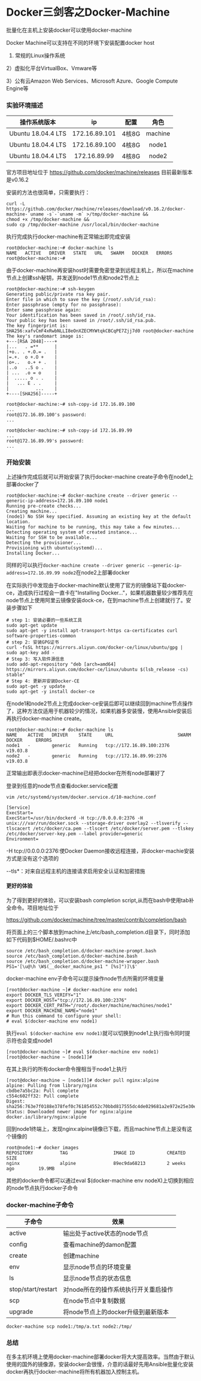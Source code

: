 # Docker三剑客之Docker-Machine

批量化在主机上安装docker可以使用docker-machine
<!--more-->



Docker Machine可以支持在不同的环境下安装配置docker host

1)  常规的Linux操作系统

2）虚拟化平台VirtualBox、Vmware等

3）公有云Amazon Web Services、Microsoft Azure、Google Compute Engine等



### 实验环境描述

|    操作系统版本    |      ip       | 配置  |  角色   |
| :----------------: | :-----------: | :---: | :-----: |
| Ubuntu 18.04.4 LTS | 172.16.89.101 | 4核8G | machine |
| Ubuntu 18.04.4 LTS | 172.16.89.100 | 4核8G |  node1  |
| Ubuntu 18.04.4 LTS | 172.16.89.99  | 4核8G |  node2  |

官方项目地址位于 https://github.com/docker/machine/releases 目前最新版本是v0.16.2

安装的方法也很简单，只需要执行：

```
curl -L https://github.com/docker/machine/releases/download/v0.16.2/docker-machine-`uname -s`-`uname -m` >/tmp/docker-machine &&
chmod +x /tmp/docker-machine &&
sudo cp /tmp/docker-machine /usr/local/bin/docker-machine
```



执行完成执行docker-machine有正常输出即完成安装

```
root@docker-machine:~# docker-machine ls
NAME   ACTIVE   DRIVER   STATE   URL   SWARM   DOCKER   ERRORS
root@docker-machine:~# 
```



由于docker-machine再安装host时需要免密登录到远程主机上，所以在machine节点上创建ssh秘钥，并发送到node1节点和node2节点上

```
root@docker-machine:~# ssh-keygen
Generating public/private rsa key pair.
Enter file in which to save the key (/root/.ssh/id_rsa): 
Enter passphrase (empty for no passphrase): 
Enter same passphrase again: 
Your identification has been saved in /root/.ssh/id_rsa.
Your public key has been saved in /root/.ssh/id_rsa.pub.
The key fingerprint is:
SHA256:xafvCmF4xRwbNLLI8eOnXZECMYWtqkCBCqPE7Zjj7d0 root@docker-machine
The key's randomart image is:
+---[RSA 2048]----+
|...   . =**      |
|+o.. . +.O.= .   |
|=.+.  o +.O +    |
|o+..   o.+ + .   |
|..o   ..S o .    |
| ...  .o = o     |
|  ..... o . .    |
|   ... E . .     |
|          ...    |
+----[SHA256]-----+
```

```
root@docker-machine:~# ssh-copy-id 172.16.89.100
...
root@172.16.89.100's password: 
...

root@docker-machine:~# ssh-copy-id 172.16.89.99
...
root@172.16.89.99's password: 
...

```



### 开始安装

上述操作完成后就可以开始安装了执行docker-machine create子命令在node1上部署docker了

```
root@docker-machine:~# docker-machine create --driver generic --generic-ip-address=172.16.89.100 node1
Running pre-create checks...
Creating machine...
(node1) No SSH key specified. Assuming an existing key at the default location.
Waiting for machine to be running, this may take a few minutes...
Detecting operating system of created instance...
Waiting for SSH to be available...
Detecting the provisioner...
Provisioning with ubuntu(systemd)...
Installing Docker...
```

同样的可以执行`docker-machine create --driver generic --generic-ip-address=172.16.89.99 node2`在node2上部署docker



在实际执行中发现由于docker-machine默认使用了官方的镜像站下载docker-ce，造成执行过程会一直卡在"Installing Docker..."，如果机器数量较少推荐先在node节点上使用阿里云镜像安装dock-ce，在到machine节点上创建就行了。安装步骤如下

```
# step 1: 安装必要的一些系统工具
sudo apt-get update
sudo apt-get -y install apt-transport-https ca-certificates curl software-properties-common
# step 2: 安装GPG证书
curl -fsSL https://mirrors.aliyun.com/docker-ce/linux/ubuntu/gpg | sudo apt-key add -
# Step 3: 写入软件源信息
sudo add-apt-repository "deb [arch=amd64] https://mirrors.aliyun.com/docker-ce/linux/ubuntu $(lsb_release -cs) stable"
# Step 4: 更新并安装Docker-CE
sudo apt-get -y update
sudo apt-get -y install docker-ce
```



在node1和node2节点上完成docker-ce安装后即可以继续回到machine节点操作了，这种方法仅适用于机器较少的情况，如果机器多安装慢，使用Ansible安装后再执行docker-machine create。

```
root@docker-machine:~# docker-machine ls
NAME    ACTIVE   DRIVER    STATE     URL                        SWARM   DOCKER     ERRORS
node1   -        generic   Running   tcp://172.16.89.100:2376           v19.03.8   
node2   -        generic   Running   tcp://172.16.89.99:2376            v19.03.8   
```



正常输出即表示docker-machine已经把docker在所有node部署好了

登录到任意的node节点查看docker.service配置

```
vim /etc/systemd/system/docker.service.d/10-machine.conf
```

```
[Service]
ExecStart=
ExecStart=/usr/bin/dockerd -H tcp://0.0.0.0:2376 -H unix:///var/run/docker.sock --storage-driver overlay2 --tlsverify --tlscacert /etc/docker/ca.pem --tlscert /etc/docker/server.pem --tlskey /etc/docker/server-key.pem --label provider=generic
Environment=
```

-H tcp://0.0.0.0:2376:使Docker Daemon接收远程连接，非docker-machie安装方式是没有这个选项的

--tls*：对来自远程主机的连接请求启用安全认证和加密措施



#### 更好的体验

为了得到更好的体验，可以安装bash completion script,从而在bash中使用tab补全命令。项目地址位于

https://github.com/docker/machine/tree/master/contrib/completion/bash

将页面上的三个脚本放到machine上/etc/bash_completion.d目录下，同时添加如下代码到$HOME/.bashrc中

```
source /etc/bash_completion.d/docker-machine-prompt.bash 
source /etc/bash_completion.d/docker-machine.bash 
source /etc/bash_completion.d/docker-machine-wrapper.bash
PS1='[\u@\h \W$(__docker_machine_ps1 " [%s]")]\$'
```



docker-machine env子命令可以提示操作node节点所需的环境变量

```
[root@docker-machine ~]# docker-machine env node1
export DOCKER_TLS_VERIFY="1"
export DOCKER_HOST="tcp://172.16.89.100:2376"
export DOCKER_CERT_PATH="/root/.docker/machine/machines/node1"
export DOCKER_MACHINE_NAME="node1"
# Run this command to configure your shell: 
# eval $(docker-machine env node1)
```



执行`eval $(docker-machine env node1)`就可以切换到node1上执行指令同时提示符也会变成node1

```
[root@docker-machine ~]# eval $(docker-machine env node1)
[root@docker-machine ~ [node1]]# 
```



在其上执行的所有docker命令搜相当于node1上执行

```
[root@docker-machine ~ [node1]]# docker pull nginx:alpine
alpine: Pulling from library/nginx
cbdbe7a5bc2a: Pull complete 
c554c602ff32: Pull complete 
Digest: sha256:763e7f0188e378fef0c761854552c70bbd817555dc4de029681a2e972e25e30e
Status: Downloaded newer image for nginx:alpine
docker.io/library/nginx:alpine
```

回到node1终端上，发现nginx:alpine镜像已下载，而且machine节点上是没有这个镜像的

```
root@node1:~# docker images
REPOSITORY          TAG                 IMAGE ID            CREATED             SIZE
nginx               alpine              89ec9da68213        2 weeks ago         19.9MB
```

其他的docker命令都可以通过eval $(docker-machine env nodeX)上切换到相应的node节点执行docker子命令



### docker-machine子命令

| 子命令             | 效果                                 |
| ------------------ | ------------------------------------ |
| active             | 输出处于active状态的node节点         |
| config             | 查看machine的damon配置               |
| create             | 创建machine                          |
| env                | 显示node节点的环境变量               |
| ls                 | 显示node节点的状态信息               |
| stop/start/restart | 对node所在的操作系统执行开关重启操作 |
| scp                | 在node节点中复制数据                 |
| upgrade            | 将node节点上的docker升级到最新版本   |

```
docker-machine scp node1:/tmp/a.txt node2:/tmp/
```



### 总结

在多主机环境上使用docker-machine部署docker将大大提高效率。当然由于默认使用的国外的镜像源，安装docker会很慢，介意的话最好先用Ansible批量化安装docker再执行docker-machine将所有机器加入控制主机。



